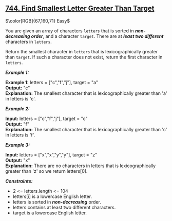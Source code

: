 ## [744. Find Smallest Letter Greater Than Target](https://leetcode.com/problems/find-smallest-letter-greater-than-target/)

$\color[RGB]{67,160,71} Easy$

You are given an array of characters ```letters``` that is sorted in ***non-decreasing order***, and a character ```target```. There are at ***least two different*** characters in ```letters```.

Return the smallest character in ```letters``` that is lexicographically greater than ```target```. If such a character does not exist, return the first character in ```letters```.


***Example 1:***

<strong>Example 1:</strong>  letters = ["c","f","j"], target = "a"<br>
<strong>Output:</strong> "c"<br>
<strong>Explanation:</strong> The smallest character that is lexicographically greater than 'a' in letters is 'c'.<br>

***Example 2:***

<strong>Input:</strong> letters = ["c","f","j"], target = "c"<br>
<strong>Output:</strong> "f"<br>
<strong>Explanation:</strong> The smallest character that is lexicographically greater than 'c' in letters is 'f'.<br>

***Example 3:***

<strong>Input:</strong> letters = ["x","x","y","y"], target = "z"<br>
<strong>Output:</strong> "x"<br>
<strong>Explanation:</strong> There are no characters in letters that is lexicographically greater than 'z' so we return letters[0].<br>


***Constraints:***

- 2 <= letters.length <= 104
- letters[i] is a lowercase English letter.
- letters is sorted in ***non-decreasing*** order.
- letters contains at least two different characters.
- target is a lowercase English letter.